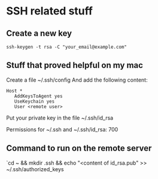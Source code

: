 # SSH related stuff

## Create a new key
`ssh-keygen -t rsa -C "your_email@example.com"`

## Stuff that proved helpful on my mac

Create a file ~/.ssh/config And add the following content:
```
Host *
   AddKeysToAgent yes
   UseKeychain yes
   User <remote user>
```

Put your private key in the file ~/.ssh/id_rsa

Permissions for ~/.ssh and ~/.ssh/id_rsa: 700

## Command to run on the remote server
`cd ~ && mkdir .ssh && echo "<content of id_rsa.pub" >> ~/.ssh/authorized_keys